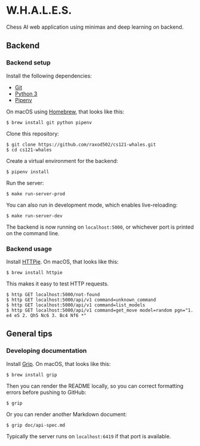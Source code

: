 # W.H.A.L.E.S.

Chess AI web application using minimax and deep learning on backend.

## Backend
### Backend setup

Install the following dependencies:

* [Git](https://git-scm.com/)
* [Python 3](https://www.python.org/)
* [Pipenv](https://pipenv.readthedocs.io/en/latest/)

On macOS using [Homebrew](https://brew.sh/), that looks like this:

    $ brew install git python pipenv

Clone this repository:

    $ git clone https://github.com/raxod502/cs121-whales.git
    $ cd cs121-whales

Create a virtual environment for the backend:

    $ pipenv install

Run the server:

    $ make run-server-prod

You can also run in development mode, which enables live-reloading:

    $ make run-server-dev

The backend is now running on `localhost:5000`, or whichever port is
printed on the command line.

### Backend usage

Install [HTTPie](https://httpie.org/). On macOS, that looks like this:

    $ brew install httpie

This makes it easy to test HTTP requests.

    $ http GET localhost:5000/not-found
    $ http GET localhost:5000/api/v1 command=unknown_command
    $ http GET localhost:5000/api/v1 command=list_models
    $ http GET localhost:5000/api/v1 command=get_move model=random pgn="1. e4 e5 2. Qh5 Nc6 3. Bc4 Nf6 *"

## General tips
### Developing documentation

Install [Grip](https://github.com/joeyespo/grip). On macOS, that looks
like this:

    $ brew install grip

Then you can render the README locally, so you can correct formatting
errors before pushing to GitHub:

    $ grip

Or you can render another Markdown document:

    $ grip doc/api-spec.md

Typically the server runs on `localhost:6419` if that port is
available.
